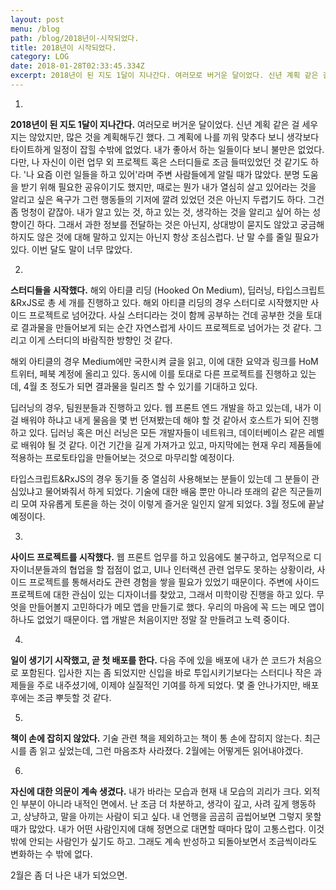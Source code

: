 ```yaml
---
layout: post
menu: /blog
path: /blog/2018년이-시작되었다.
title: 2018년이 시작되었다.
category: LOG
date: 2018-01-28T02:33:45.334Z
excerpt: 2018년이 된 지도 1달이 지나간다. 여러모로 버거운 달이었다. 신년 계획 같은 걸 세우지는 않았지만, 많은 것을 계획해두긴 했다.
---
```


1.


**2018년이 된 지도 1달이 지나간다.** 여러모로 버거운 달이었다. 신년 계획 같은 걸 세우지는 않았지만, 많은 것을 계획해두긴 했다. 그 계획에 나를 끼워 맞추다 보니 생각보다 타이트하게 일정이 잡힐 수밖에 없었다. 내가 좋아서 하는 일들이다 보니 불만은 없었다. 다만, 나 자신이 이런 업무 외 프로젝트 혹은 스터디들로 조금 들떠있었던 것 같기도 하다. '나 요즘 이런 일들을 하고 있어'라며 주변 사람들에게 알릴 때가 많았다. 분명 도움을 받기 위해 필요한 공유이기도 했지만, 때로는 뭔가 내가 열심히 살고 있어라는 것을 알리고 싶은 욕구가 그런 행동들의 기저에 깔려 있었던 것은 아닌지 두렵기도 하다. 그건 좀 멍청이 같잖아. 내가 알고 있는 것, 하고 있는 것, 생각하는 것을 알리고 싶어 하는 성향이긴 하다. 그래서 과한 정보를 전달하는 것은 아닌지, 상대방이 묻지도 않았고 궁금해하지도 않은 것에 대해 말하고 있지는 아닌지 항상 조심스럽다. 난 말 수를 줄일 필요가 있다. 이번 달도 말이 너무 많았다.



2.

**스터디들을 시작했다.** 해외 아티클 리딩 (Hooked On Medium), 딥러닝, 타입스크립트&RxJS로 총 세 개를 진행하고 있다. 해외 아티클 리딩의 경우 스터디로 시작했지만 사이드 프로젝트로 넘어갔다. 사실 스터디라는 것이 함께 공부하는 건데 공부한 것을 토대로 결과물을 만들어보게 되는 순간 자연스럽게 사이드 프로젝트로 넘어가는 것 같다. 그리고 이게 스터디의 바람직한 방향인 것 같다. 

해외 아티클의 경우 Medium에만 국한시켜 글을 읽고, 이에 대한 요약과 링크를 HoM 트위터, 페북 계정에 올리고 있다. 동시에 이를 토대로 다른 프로젝트를 진행하고 있는데, 4월 초 정도가 되면 결과물을 릴리즈 할 수 있기를 기대하고 있다. 

딥러닝의 경우, 팀원분들과 진행하고 있다. 웹 프론트 엔드 개발을 하고 있는데, 내가 이걸 배워야 하냐고 내게 물음을 몇 번 던져봤는데 해야 할 것 같아서 호스트가 되어 진행하고 있다. 딥러닝 혹은 머신 러닝은 모든 개발자들이 네트워크, 데이터베이스 같은 레벨로 배워야 될 것 같다. 이건 기간을 길게 가져가고 있고, 마지막에는 현재 우리 제품들에 적용하는 프로토타입을 만들어보는 것으로 마무리할 예정이다.

타입스크립트&RxJS의 경우 동기들 중 열심히 사용해보는 분들이 있는데 그 분들이 관심있냐고 물어봐줘서 하게 되었다. 기술에 대한 배움 뿐만 아니라 또래의 같은 직군들끼리 모여 자유롭게 토론을 하는 것이 이렇게 즐거운 일인지 알게 되었다. 3월 정도에 끝날 예정이다.



3.

**사이드 프로젝트를 시작했다.** 웹 프론트 업무를 하고 있음에도 불구하고, 업무적으로 디자이너분들과의 협업을 할 접점이 없고, UI나 인터랙션 관련 업무도 못하는 상황이라, 사이드 프로젝트를 통해서라도 관련 경험을 쌓을 필요가 있었기 때문이다. 주변에 사이드 프로젝트에 대한 관심이 있는 디자이너를 찾았고, 그래서 미학이랑 진행을 하고 있다. 무엇을 만들어볼지 고민하다가 메모 앱을 만들기로 했다. 우리의 마음에 꼭 드는 메모 앱이 하나도 없었기 때문이다. 앱 개발은 처음이지만 정말 잘 만들려고 노력 중이다.



4.

**일이 생기기 시작했고, 곧 첫 배포를 한다.** 다음 주에 있을 배포에 내가 쓴 코드가 처음으로 포함된다. 입사한 지는 좀 되었지만 신입을 바로 투입시키기보다는 스터디나 작은 과제들을 주로 내주셨기에, 이제야 실질적인 기여를 하게 되었다. 몇 줄 안나가지만, 배포 후에는 조금 뿌듯할 것 같다.



5.

**책이 손에 잡히지 않았다.** 기술 관련 책을 제외하고는 책이 통 손에 잡히지 않는다. 최근 시를 좀 읽고 싶었는데, 그런 마음조차 사라졌다. 2월에는 어떻게든 읽어내야겠다.



6.

**자신에 대한 의문이 계속 생겼다.** 내가 바라는 모습과 현재 내 모습의 괴리가 크다. 외적인 부분이 아니라 내적인 면에서. 난 조금 더 차분하고, 생각이 깊고, 사려 깊게 행동하고, 상냥하고, 말을 아끼는 사람이 되고 싶다. 내 언행을 곰곰히 곱씹어보면 그렇지 못할 때가 많았다. 내가 어떤 사람인지에 대해 정면으로 대면할 때마다 많이 고통스럽다. 이것밖에 안되는 사람인가 싶기도 하고. 그래도 계속 반성하고 되돌아보면서 조금씩이라도 변화하는 수 밖에 없다.



2월은 좀 더 나은 내가 되었으면. 
